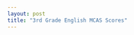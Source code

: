 ```yaml
---
layout: post
title: "3rd Grade English MCAS Scores"
---
```

<div class="legend"></div>
<svg class="english-mcas-map" viewBox="0 0 900 560"></svg>
<script src="{{'assets/javascripts/english-mcas-map.js' | absolute_url }}" type="module"></script>
